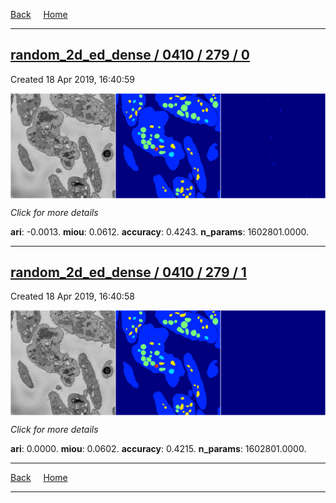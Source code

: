 
[Back](..)&nbsp;&nbsp;&nbsp;&nbsp;&nbsp;[Home](https://leapmanlab.github.io/snapshots)

---

<div class="summary"><a href="0"><h2>random_2d_ed_dense / 0410 / 279 / 0</h2></a><p>Created 18 Apr 2019, 16:40:59
</p><a href="0"><img src="0/media/summary.png" align="center"></a><p>
<i>Click for more details</i>
</p></div>

**ari**: -0.0013. **miou**: 0.0612. **accuracy**: 0.4243. **n_params**: 1602801.0000. 

---

<div class="summary"><a href="1"><h2>random_2d_ed_dense / 0410 / 279 / 1</h2></a><p>Created 18 Apr 2019, 16:40:58
</p><a href="1"><img src="1/media/summary.png" align="center"></a><p>
<i>Click for more details</i>
</p></div>

**ari**: 0.0000. **miou**: 0.0602. **accuracy**: 0.4215. **n_params**: 1602801.0000. 

---

[Back](..)&nbsp;&nbsp;&nbsp;&nbsp;&nbsp;[Home](https://leapmanlab.github.io/snapshots)

---